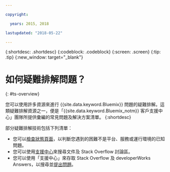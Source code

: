 ```yaml
---

copyright:

  years: 2015, 2018

lastupdated: "2018-05-22"

---
```


{:shortdesc: .shortdesc}
{:codeblock: .codeblock}
{:screen: .screen}
{:tip: .tip}
{:new_window: target="_blank"}


# 如何疑難排解問題？
{: #ts-overview}

您可以使用許多資源來進行 {{site.data.keyword.Bluemix}} 問題的疑難排解。這類疑難排解資源之一，便是「{{site.data.keyword.Bluemix_notm}} 客戶支援中心」團隊所提供彙編的常見問題及解決方案清單。
{:shortdesc}

部分疑難排解技術包括下列清單：
* 您可以[檢查狀態頁面](/docs/get-support/ViewStatus.html#viewing-bluemix-status)，以判斷您遇到的困難不是平台、服務或運行環境的已知問題。
* 您可以使用[支援中心](/docs/get-support/howtogetsupport.html#using-avatar)來搜尋文件及 Stack Overflow 討論區。
* 您可以使用「支援中心」來存取 Stack Overflow 及 developerWorks Answers，以搜尋並[提出問題](/docs/get-support/howtogetsupport.html#asking-a-question)。
